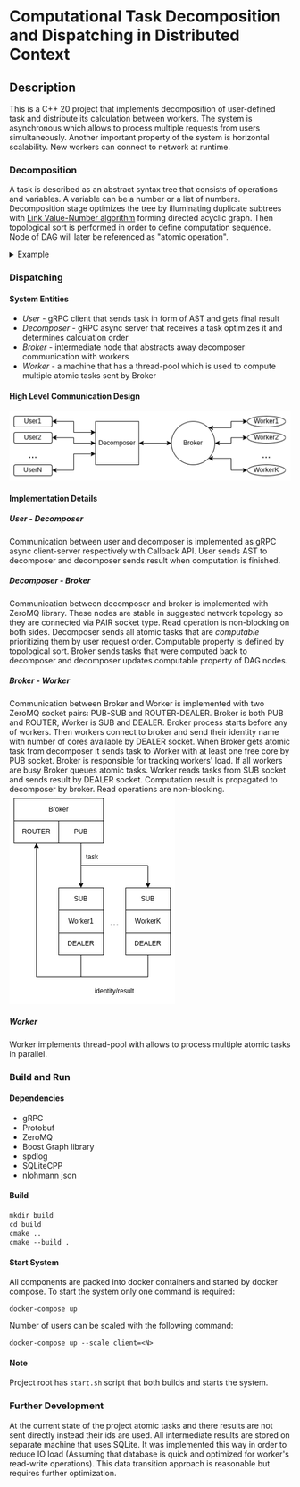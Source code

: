 # Computational Task Decomposition and Dispatching in Distributed Context
## Description
This is a C++ 20 project that implements decomposition of user-defined task and distribute its calculation between workers. The system is asynchronous which allows to process multiple requests from users simultaneously. Another important property of the system is horizontal scalability. New workers can connect to network at runtime.

### Decomposition
A task is described as an abstract syntax tree that consists of operations and variables. A variable can be a number or a list of numbers. Decomposition stage optimizes the tree by illuminating duplicate subtrees with [Link Value-Number algorithm](https://en.wikipedia.org/wiki/Value_numbering) forming directed acyclic graph. Then topological sort is performed in order to define computation sequence. Node of DAG will later be referenced as "atomic operation".
<details><summary>Example</summary>
    <p align="center">
        <figure>
            <figcaption>Input AST</figcaption><br>
            <img src='./materials/ast.png' alt='missing' />
        </figure><br>
        <figure>
            <figcaption>Output DAG</figcaption><br>
            <img src='./materials/dag.png' alt='missing' />
        </figure>
    </p>
</details>

### Dispatching
#### System Entities
- _User_ - gRPC client that sends task in form of AST and gets final result
- _Decomposer_ - gRPC async server that receives a task optimizes it and determines calculation order
- _Broker_ - intermediate node that abstracts away decomposer communication with workers
- _Worker_ - a machine that has a thread-pool which is used to compute multiple atomic tasks sent by Broker

#### High Level Communication Design
![alt text](./materials/toplevel_design.png)

#### Implementation Details
##### User - Decomposer
Communication between user and decomposer is implemented as gRPC async client-server respectively with Callback API. User sends AST to decomposer and decomposer sends result when computation is finished.
##### Decomposer - Broker
Communication between decomposer and broker is implemented with ZeroMQ library. These nodes are stable in suggested network topology so they are connected via PAIR socket type. Read operation is non-blocking on both sides. Decomposer sends all atomic tasks that are _computable_ prioritizing them by user request order. Computable property is defined by topological sort. Broker sends tasks that were computed back to decomposer and decomposer updates computable property of DAG nodes.
##### Broker - Worker
Communication between Broker and Worker is implemented with two ZeroMQ socket pairs: PUB-SUB and ROUTER-DEALER. Broker is both PUB and ROUTER,  Worker is SUB and DEALER. Broker process starts before any of workers. Then workers connect to broker and send their identity name with number of cores available by DEALER socket. When Broker gets atomic task from decomposer it sends task to Worker with at least one free core by PUB socket. Broker is responsible for tracking workers' load. If all workers are busy Broker queues atomic tasks. Worker reads tasks from SUB socket and sends result by DEALER socket. Computation result is propagated to decomposer by broker. Read operations are non-blocking.  
![alt text](./materials/broker_worker.png)
##### Worker 
Worker implements thread-pool with allows to process multiple atomic tasks in parallel.

### Build and Run
#### Dependencies
- gRPC
- Protobuf
- ZeroMQ
- Boost Graph library
- spdlog
- SQLiteCPP
- nlohmann json 
#### Build
```
mkdir build
cd build
cmake ..
cmake --build .
```
#### Start System
All components are packed into docker containers and started by docker compose. To start the system only one command is required:
```
docker-compose up
```
Number of users can be scaled with the following command:
```
docker-compose up --scale client=<N>
```
#### Note
Project root has `start.sh` script that both builds and starts the system.

### Further Development
At the current state of the project atomic tasks and there results are not sent directly instead their ids are used. All intermediate results are stored on separate machine that uses SQLite. It was implemented this way in order to reduce IO load (Assuming that database is quick and optimized for worker's read-write operations). This data transition approach is reasonable but requires further optimization.